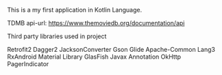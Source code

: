 
This is a my first application in Kotlin Language.

TDMB api-url: https://www.themoviedb.org/documentation/api

Third party libraries used in project

Retrofit2
Dagger2
JacksonConverter
Gson
Glide
Apache-Common Lang3
RxAndroid
Material Library
GlasFish Javax Annotation
OkHttp
PagerIndicator
